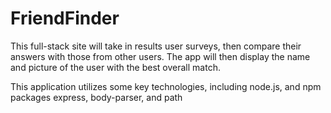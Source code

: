 # FriendFinder

This full-stack site will take in results user surveys, then compare their answers with those from other users. The app will then display the name and picture of the user with the best overall match.

This application utilizes some key technologies, including node.js, and npm packages express, body-parser, and path 
